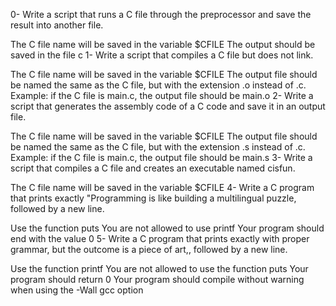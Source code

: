 0- Write a script that runs a C file through the preprocessor and save the result into another file.

The C file name will be saved in the variable $CFILE
The output should be saved in the file c
1- Write a script that compiles a C file but does not link.

The C file name will be saved in the variable $CFILE
The output file should be named the same as the C file, but with the extension .o instead of .c.
Example: if the C file is main.c, the output file should be main.o
2- Write a script that generates the assembly code of a C code and save it in an output file.

The C file name will be saved in the variable $CFILE
The output file should be named the same as the C file, but with the extension .s instead of .c.
Example: if the C file is main.c, the output file should be main.s
3- Write a script that compiles a C file and creates an executable named cisfun.

The C file name will be saved in the variable $CFILE
4- Write a C program that prints exactly "Programming is like building a multilingual puzzle, followed by a new line.

Use the function puts
You are not allowed to use printf
Your program should end with the value 0
5- Write a C program that prints exactly with proper grammar, but the outcome is a piece of art,, followed by a new line.

Use the function printf
You are not allowed to use the function puts
Your program should return 0
Your program should compile without warning when using the -Wall gcc option
